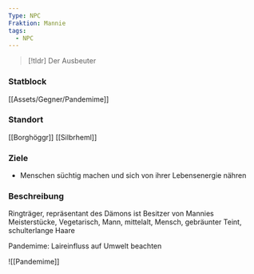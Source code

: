 ```yaml
---
Type: NPC
Fraktion: Mannie
tags:
  - NPC
---
```

> [!tldr] Der Ausbeuter
### Statblock 
[[Assets/Gegner/Pandemime]]
### Standort
[[Borghöggr]]
[[Silbrheml]]
### Ziele
- Menschen süchtig machen und sich von ihrer Lebensenergie nähren
### Beschreibung
Ringträger, repräsentant des Dämons ist Besitzer von Mannies Meisterstücke, Vegetarisch, Mann, mittelalt, Mensch, gebräunter Teint, schulterlange Haare  

Pandemime: Laireinfluss auf Umwelt beachten

![[Pandemime]]
